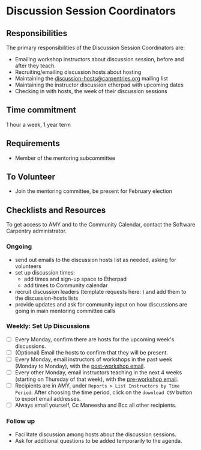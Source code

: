 # Discussion Session Coordinators

## Responsibilities

The primary responsibilities of the Discussion Session Coordinators are: 

- Emailing workshop instructors about discussion session, before and after they teach. 
- Recruiting/emailing discussion hosts about hosting 
- Maintaining the [discussion-hosts@carpentries.org][host-mailing-list] mailing list
- Maintaining the instructor discussion etherpad with upcoming dates
- Checking in with hosts, the week of their discussion sessions

## Time commitment

1 hour a week, 1 year term

## Requirements

- Member of the mentoring subcommittee

## To Volunteer

- Join the mentoring committee, be present for February election

## Checklists and Resources

To get access to AMY and to the Community Calendar, contact the Software 
Carpentry administrator.  

### Ongoing

- send out emails to the discussion hosts list as needed, asking for volunteers
- set up discussion times: 
	- add times and sign-up space to Etherpad
	- add times to Community calendar
- recruit discussion leaders (template requests here: ) and add them to the discussion-hosts lists
- provide updates and ask for community input on how discussions are going in main mentoring committee calls

### Weekly: Set Up Discussions

- [ ] Every Monday, confirm there are hosts for the upcoming week's discussions. 
- [ ] (Optional) Email the hosts to confirm that they will be present.   
- [ ] Every Monday, email instructors of workshops in the past week (Monday to 
Monday), with the 
[post-workshop email](../files/post_workshop_email.txt).  
- [ ] Every other Monday, email instructors teaching in the next 4 weeks (starting 
on Thursday of that week), with the [pre-workshop email](../files/pre_workshop_email.txt).
- [ ] Recipients are in AMY, under `Reports > List Instructors by Time Period`.  After
	choosing the time period, click on the `download CSV` button to export email addresses. 
- [ ] Always email yourself, Cc Maneesha and Bcc all other recipients.  

### Follow up
- Facilitate discussion among hosts about the discussion sessions.  
- Ask for additional questions to be added temporarily to the agenda.  


[host-mailing-list]: https://groups.google.com/a/carpentries.org/forum/#!forum/discussion-hosts
